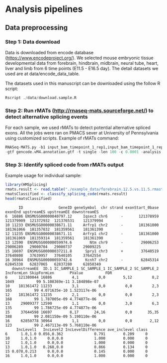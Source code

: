 # Analysis pipelines

## Data preprocessing
### Step 1: Data download
Data is downloaded from encode database (https://www.encodeproject.org/). 
We selected mouse embryonic tissue developmental data from forebrain, hindbrain, midbrain, neural tube, heart, liver and limb from 6 time points 
(E11.5 - E16.5 day). 
The detail datasets we used are at data/encode_data_table.

The datasets used in this manuscript can be downloaded using the follow R script:

```R
Rscript ./data/download.sample.R
```

### Step 2: Run rMATs (http://rnaseq-mats.sourceforge.net/) to detect alternative splicing events
For each sample, we used rMATs to detect potential alternative spliced exons. 
All the jobs were ran on PMACS sever at University of Pennsylvania using customized scripts.
Example of rMATs command: 

```R
RNASeq-MATS.py -b1 input_bam_timepoint_1_rep1,input_bam_timepoint_1_rep2 -b2 input_bam_timepoint_2_rep1,input_bam_timepoint_2_rep2 
-gtf gencode.vM4.annotation.gtf -t single -len 100 -c 0.0001 -analysis U -novelSS 1 -keepTemp -o rMATs.out
```
### Step 3: Identify spliced code from rMATs output
Example usage for individual sample:

```R
library(HMSplicing)
rmats.result <- read.table("./example_data/forebrain.12.5.vs.11.5.rmast.out", sep="\t", header=T)
rmatsClassified <- classify_splicing_code(rmats.result)
head(rmatsClassified)
```
```
      ID                GeneID geneSymbol  chr strand exonStart_0base   exonEnd upstreamES upstreamEE downstreamES
6  16886 ENSMUSG00000040797.12     Iqsec3 chr6      -       121378959 121379909  121372932  121376531    121379994
10 11233 ENSMUSG00000038671.11     Arfrp1 chr2      -       181361000 181361066  181357832  181359561    181361390
12 11235 ENSMUSG00000038671.11     Arfrp1 chr2      -       181361000 181361069  181359314  181359561    181361390
13 12590  ENSMUSG00000059974.6        Ntm chr9      -        29006253  29006289   29000704   29000737     29009225
15 16697  ENSMUSG00000037211.8      Spry1 chr3      +        37640519  37640808   37639957   37640105     37642554
16 30964  ENSMUSG00000059742.6      Kcnh7 chr2      -        62845314  62845338   62837065   62837280     62850349
   downstreamEE  ID.1 IC_SAMPLE_1 SC_SAMPLE_1 IC_SAMPLE_2 SC_SAMPLE_2 IncFormLen SkipFormLen       PValue          FDR
6     121380044 16886         4,1         0,0        5,12         8,2       1049          99 5.108369e-11 3.184898e-07
10    181361472 11233         3,1         0,0         0,0         2,3        165          99 4.071635e-10 1.523117e-06
12    181361472 11235         2,1         0,0         0,0         2,3        168          99 1.787005e-09 4.774877e-06
13     29009377 12590         1,1         0,0         3,0         6,3        135          99 1.786725e-09 4.774877e-06
15     37644598 16697        8,17       24,16         0,0       35,35        388          99 2.081150e-09 5.190110e-06
16     62850778 30964         1,1         0,0         0,0        2,12        123          99 2.467113e-09 5.768110e-06
     IncLevel1   IncLevel2 IncLevelDifference ave_inclevel class
6      1.0,1.0 0.056,0.362              0.791        0.209     0
10     1.0,1.0     0.0,0.0              1.000        0.000     0
12     1.0,1.0     0.0,0.0              1.000        0.000     0
13     1.0,1.0   0.268,0.0              0.866        0.134     0
15 0.078,0.213     0.0,0.0              0.145        0.000     0
16     1.0,1.0     0.0,0.0              1.000        0.000     0
```



